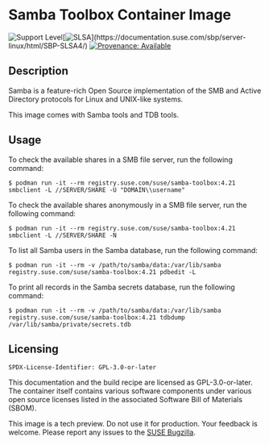 # Samba Toolbox Container Image

![Support Level](https://img.shields.io/badge/Support_Level-techpreview-blue)[![SLSA](https://img.shields.io/badge/SLSA_(v1.0)-Build_L3-Green)](https://documentation.suse.com/sbp/server-linux/html/SBP-SLSA4/)
[![Provenance: Available](https://img.shields.io/badge/Provenance-Available-Green)](https://documentation.suse.com/container/all/html/Container-guide/index.html#container-verify)

## Description

Samba is a feature-rich Open Source implementation of the SMB and Active Directory protocols for Linux and UNIX-like systems.

This image comes with Samba tools and TDB tools.

## Usage

To check the available shares in a SMB file server, run the following command:

```ShellSession
$ podman run -it --rm registry.suse.com/suse/samba-toolbox:4.21 smbclient -L //SERVER/SHARE -U "DOMAIN\\username"
```

To check the available shares anonymously in a SMB file server, run the following command:

```ShellSession
$ podman run -it --rm registry.suse.com/suse/samba-toolbox:4.21 smbclient -L //SERVER/SHARE -N
```

To list all Samba users in the Samba database, run the following command:

```ShellSession
$ podman run -it --rm -v /path/to/samba/data:/var/lib/samba registry.suse.com/suse/samba-toolbox:4.21 pdbedit -L
```

To print all records in the Samba secrets database, run the following command:

```ShellSession
$ podman run -it --rm -v /path/to/samba/data:/var/lib/samba registry.suse.com/suse/samba-toolbox:4.21 tdbdump /var/lib/samba/private/secrets.tdb
```

## Licensing

`SPDX-License-Identifier: GPL-3.0-or-later`

This documentation and the build recipe are licensed as GPL-3.0-or-later.
The container itself contains various software components under various open source licenses listed in the associated
Software Bill of Materials (SBOM).

This image is a tech preview. Do not use it for production.
Your feedback is welcome.
Please report any issues to the [SUSE Bugzilla](https://bugzilla.suse.com/enter_bug.cgi?product=PUBLIC%20SUSE%20Linux%20Enterprise%20Base%20Container%20Images).
